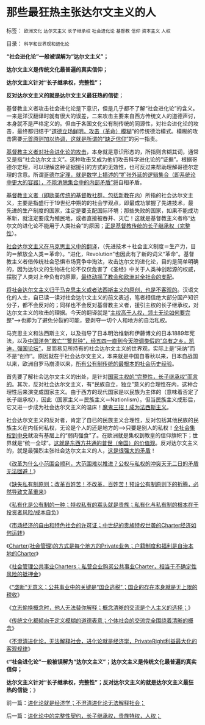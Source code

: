 # 那些最狂热主张达尔文主义的人

标签： `欧洲文化` `达尔文主义` `长子继承权` `社会进化论` `基督教` `信仰` `资本主义` `人权` 

目录： `科学和世界观和进化论`

**“社会进化论”一般被误解为“达尔文主义”；**

**达尔文主义是传统文化最普遍的真实信仰；**

**达尔文主义针对“长子继承权，完整性”；**

**反对达尔文主义的就是达尔文主义最狂热的信徒**；

基督教主义者攻击社会进化论是下意识，但是几乎都不了解“社会进化论”的含义。一来是洋汉翻译时就有很大的误差，二来攻击主要来自西方传统文人的道德声讨，本身就不是严格定义的。但由于各国文化公有制传统的同源性，对社会进化论的攻击，最终都归结于“[道德立场鲜明，攻击（革命）模糊](../../../2012/2/19/革命必须模糊，阴谋论必不可少；货币战争和转基因.md)”的传统德治模式。模糊的攻击需要[元首原则加以协调，这就是所谓的“缺乏信仰”](../../../2012/2/17/任何革命都是极端的，极端分子就是革命分子.md)的另一指责。

[基督教主义者对社会进化论的攻击](../../../2010/2/2/炮轰进化论.md)，本身就是意识形态的，所指则含糊其词，通常又是指“社会达尔文主义”。这种攻击又成为他们攻击科学进化论的“证据”。根据哥德尔定理，可以理解这种证据援引的方式的无效性，也可反过来帮助理解哥德尔定理的含意。所谓[哥德尔定理，就是数学上描述的“扩张外延的逻辑集合（即系统论中更大的容器），不能消除集合中的内部矛盾”将](../../../2010/10/6/有神论的宗教是哲学，无神论的哲学是宗教.md)自相矛盾。

[基督教主义者（即欧美传统的基督教社群，包括新教在内](../../../2011/3/23/西方传统文化的愚昧落后.md)）所指的社会达尔文主义，主要是指盛行于19世纪中期的的社会学观点，即最成功掌握了先进技术，最先进的生产制度的国家，注定是要支配国际环境；那些失败的国家，如果不能成功革新，就注定要成为殖民地，或者直接被吞并、灭亡！这就是基督教主义者称“达尔文的进化论不能用于人类社会”的原因；[正是基督教传统的长子继承权（完整性](../../../2012/3/5/国家威权，中央集权，长子继承权.md)）。

[社会达尔文主义在马克思主义中的翻译](../../../2012/3/1/为什么信仰社会无法避免宗教战争？.md)，（先进技术＋社会主义制度＝生产力，目的＝解放全人类＝革命）。“进化，Revolution”也因此有了新的词义“革命”。基督教主义者借传统社会恐惧市场竞争中淘汰，攻击达尔文的进化论，目的是简单明确的，因为达尔文的生物进化论不仅仅危害了《圣经》中关于人类神创起源的权威，摆脱了人类对上帝负有的原罪，[最终动摇了教会和欧洲对全社会的支配](../../../2011/9/28/皮科特大屠杀，基督教的普世帝国观是反人类的.md)。

[将社会达尔文主义归于马克思主义或者法西斯主义的原创，也是不客观的](../../../2009/6/26/马恩主义为什么适合移植入中国传统社会.md)。汉语文化的人士，自已读一读对社会达尔文主义的前文表述，笔者相信绝大部分国产知识分子，都不会反对的；同样也不会反对基督教主义者，援引主权的长子继承权，对达尔文主义的攻击的理据。今天的翻译就是“[主权高于人权，领土无论如何要完整](../../../2012/3/6/美国的国企有什么美国特色？.md)”——>也即为了避免分裂的可能，要剥夺一切个人和地方的自治私权。

马克思主义和法西斯主义，以及指导了日本明治维新和伊藤博文的日本1889年宪法，以及[中国洋务“救亡”“警世钟”，经五四一直到今天腔调类假的“乌有之乡，凯迪，强国论坛”](../../../2012/2/9/土左和洋右的五四精神和民粹冲击波的革命.md)，显而易见所持有的社会达尔文主义的世界观，实际上是“采纳”而不是“创作”。原因就在于社会达尔文主义，本来就是中国自春秋以来，日本自战国以来，欧洲自罗马崩溃以来，[所有公有制传统的最根本的社会历史经验](../../../2008/9/12/战国与秦灭六国并非今天适用的政治模式.md)。

首先要了解社会达尔文主义的出处，是针对[国家主权的“完整性，长子继承权”而言的](../../../2011/10/30/中世纪的长子继承权和领土完整.md)。其次，反对社会达尔文主义，有“民族自立，独立”意义的合理性在内，这种合理性后来演变成国家主义。由于西方的现代国家是以民族为主体的（意味着否定了长子继承权），因此（国家主义＝民族主义＝Nationlism）。但当民族主义成形后，它又进一步成为社会达尔文主义的温床！[魔鬼三招！成为法西斯主义](http://hi.baidu.com/darthchn/blog/item/eac2b5f575a28efd7609d7e7.html)。

社会达尔文主义的反对者，肯定了自已的民族主义合理性，反对包括其他民族的民族主义在内任何私权，无论是个人的还是地方的——>只要是别人的私权！[全社会集权到中央](../../../2012/3/2/中世纪君权天赋的积极意义.md)就没有基层上的“弱肉强食”了。在欧洲就是集权到教皇的信仰旗帜下；世界就是“统一全球”。[这就是东西方共通的普世（帝国）的价值观](../../../2011/9/2/社会秩序（Order）即“等级阶层”“命令”和《自然法》的变迁.md)。反对达尔文主义的，就是最强烈主张社会达尔文主义的人，[这是很强大的矛盾](../../../2012/2/20/最强大的理论是自相矛盾的理论.md)！

《[改革为什么小范围会顺利，大范围难以推进？公权与私权的冲突天无二日的矛盾无法回避！](../../../2012/3/7/改革为什么小范围会顺利，大范围难以推进？.md)》

《[缺失私有制原则；改革百姓苦！不改革，百姓苦！预设公有制原则下的折腾，必然导致文革重来](../../../2012/3/8/缺失私有制原则，折腾总成黄宗羲定律.md)》

《[私有化是公有制的一种；特权私有的寡头就是贵族；私有化与私有制的根本在于投资者风险/成本自负](../../../2012/3/8/私有化是公有制的一种形式.md)》

《[市场经济的自由和特色社会的许可证；中世纪的贵族特权世袭的Charter经济如何运转](../../../2012/3/8/市场经济的自由，计划经济的许可证.md)》

《[Charter(社会管理)的方式是每个地方的Private业务；户籍制度和福利是自治本地的Charter](../../../2012/3/8/户籍制度和福利是自治本地的公共事业.md)》

《[社会管理公共事业Charters；私营企业购买公共事业Charter，相当于不确定性风险的抵押金](../../../2012/3/9/资本主义的社会管理不会有浪费.md)》

《[“垄断”无意义；公共事业中的关键是“国企逃税”；国企的存在本身就是无上限的税收](../../../2012/3/9/公有制的癌症是国企永远严重逃税.md)》

《[立志偷换概念时，他人无法替你解释；概念清晰的交流是个人主义的选择；](../../../2012/3/9/立志偷换概念者，他人无法替他解释.md)》

《[传统文化都倾向于定义模糊的道德表意；个体社会的交流完全围绕着清晰的概念](../../../2012/3/9/偷换概念，垄断语言，阻塞沟通.md)》

《[不澄清进化论，无法解释社会，进化论就是经济学，PrivateRight利益最大化的客观规律](../../../2012/3/10/进化论就是经济学；不澄清进化论无法解释社会；.md)》

《**“社会进化论”一般被误解为“达尔文主义”；达尔文主义是传统文化最普遍的真实信仰；**

**达尔文主义针对“长子继承权，完整性”；反对达尔文主义的就是达尔文主义最狂热的信徒**；》

前一篇：[进化论就是经济学；不澄清进化论无法解释社会；](../../../2012/3/10/进化论就是经济学；不澄清进化论无法解释社会；.md)

后一篇：[进化论中的完整性契约，长子继承权，贵族特权，人权；](../../../2012/3/10/进化论中的完整性契约，长子继承权，贵族特权，人权；.md)